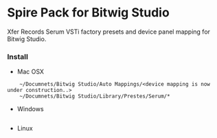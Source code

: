 Spire Pack for Bitwig Studio
================

Xfer Records Serum VSTi factory presets and device panel mapping for Bitwig Studio.

### Install

* Mac OSX
```
    ~/Documnets/Bitwig Studio/Auto Mappings/<device mapping is now under construction..>
    ~/Documnets/Bitwig Studio/Library/Prestes/Serum/*
```

* Windows
```
```

* Linux
```
```

